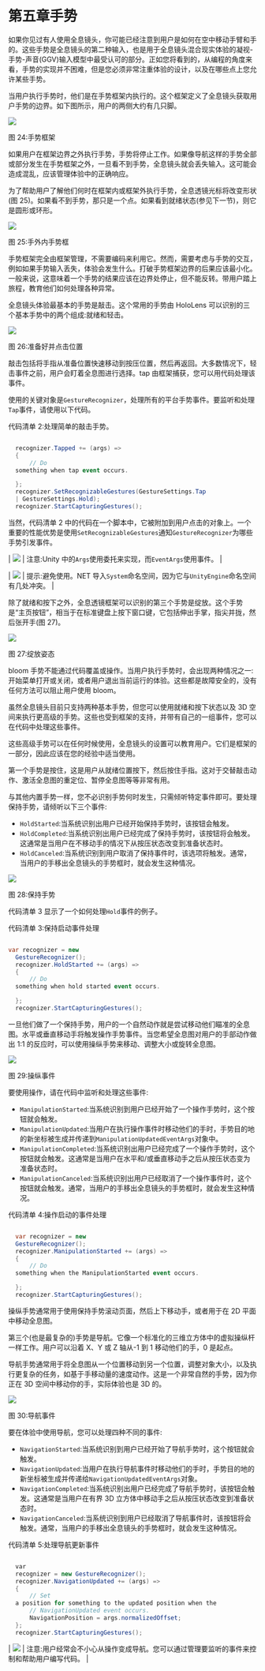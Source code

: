 # 第五章手势

如果你见过有人使用全息镜头，你可能已经注意到用户是如何在空中移动手臂和手的。这些手势是全息镜头的第二种输入，也是用于全息镜头混合现实体验的凝视-手势-声音(GGV)输入模型中最受认可的部分。正如您将看到的，从编程的角度来看，手势的实现并不困难，但是您必须非常注重体验的设计，以及在哪些点上您允许某些手势。

当用户执行手势时，他们是在手势框架内执行的。这个框架定义了全息镜头获取用户手势的边界。如下图所示，用户的两侧大约有几只脚。

![](img/image029.png)

图 24:手势框架

如果用户在框架边界之外执行手势，手势将停止工作。如果像导航这样的手势全部或部分发生在手势框架之外，一旦看不到手势，全息镜头就会丢失输入。这可能会造成混乱，应该管理体验中的正确响应。

为了帮助用户了解他们何时在框架内或框架外执行手势，全息透镜光标将改变形状(图 25)。如果看不到手势，那只是一个点。如果看到就绪状态(参见下一节)，则它是圆形或环形。

![](img/image030.png)

图 25:手外内手势框

手势框架完全由框架管理，不需要编码来利用它。然而，需要考虑与手势的交互，例如如果手势输入丢失，体验会发生什么。打破手势框架边界的后果应该最小化。一般来说，这意味着一个手势的结果应该在边界处停止，但不能反转。带用户踏上旅程，教育他们如何处理各种异常。

全息镜头体验最基本的手势是敲击。这个常用的手势由 HoloLens 可以识别的三个基本手势中的两个组成:就绪和轻击。

![](img/image031.png)

图 26:准备好并点击位置

敲击包括将手指从准备位置快速移动到按压位置，然后再返回。大多数情况下，轻击事件之前，用户会盯着全息图进行选择。tap 由框架捕获，您可以用代码处理该事件。

使用的关键对象是`GestureRecognizer`，处理所有的平台手势事件。要监听和处理`Tap`事件，请使用以下代码。

代码清单 2:处理简单的敲击手势。

```cs

  recognizer.Tapped += (args) =>
  {
      // Do
  something when tap event occurs.

  };
  recognizer.SetRecognizableGestures(GestureSettings.Tap
  | GestureSettings.Hold);
  recognizer.StartCapturingGestures();

```

当然，代码清单 2 中的代码在一个脚本中，它被附加到用户点击的对象上。一个重要的性能优势是使用`SetRecognizableGestures`通知`GestureRecognizer`为哪些手势引发事件。

| ![](img/note.png) | 注意:Unity 中的`Args`使用委托来实现，而`EventArgs`使用事件。 |

| ![](img/tip.png) | 提示:避免使用。NET 导入`System`命名空间，因为它与`UnityEngine`命名空间有几处冲突。 |

除了就绪和按下之外，全息透镜框架可以识别的第三个手势是绽放。这个手势是“主页按钮”，相当于在标准键盘上按下窗口键，它包括伸出手掌，指尖并拢，然后张开手(图 27)。

![](img/image033.png)

图 27:绽放姿态

bloom 手势不能通过代码覆盖或操作。当用户执行手势时，会出现两种情况之一:开始菜单打开或关闭，或者用户退出当前运行的体验。这些都是故障安全的，没有任何方法可以阻止用户使用 bloom。

虽然全息镜头目前只支持两种基本手势，但您可以使用就绪和按下状态以及 3D 空间来执行更高级的手势。这些也受到框架的支持，并带有自己的一组事件，您可以在代码中处理这些事件。

这些高级手势可以在任何时候使用，全息镜头的设置可以教育用户。它们是框架的一部分，因此应该在您的经验中适当使用。

第一个手势是按住，这是用户从就绪位置按下，然后按住手指。这对于交替敲击动作、激活全息图的重定位、暂停全息图等等非常有用。

与其他内置手势一样，您不必识别手势何时发生，只需倾听特定事件即可。要处理保持手势，请倾听以下三个事件:

*   `HoldStarted`:当系统识别出用户已经开始保持手势时，该按钮会触发。
*   `HoldCompleted`:当系统识别出用户已经完成了保持手势时，该按钮将会触发。这通常是当用户在不移动手的情况下从按压状态改变到准备状态时。
*   `HoldCanceled`:当系统识别到用户取消了保持事件时，该选项将触发。通常，当用户的手移出全息镜头的手势框时，就会发生这种情况。

![](img/image034.png)

图 28:保持手势

代码清单 3 显示了一个如何处理`Hold`事件的例子。

代码清单 3:保持启动事件处理

```cs

var recognizer = new
  GestureRecognizer();
  recognizer.HoldStarted += (args) =>
  {
      // Do
  something when hold started event occurs.

  };
  recognizer.StartCapturingGestures();

```

一旦他们做了一个保持手势，用户的一个自然动作就是尝试移动他们瞄准的全息图。水平或垂直移动手将触发操作手势事件。当您希望全息图对用户的手部动作做出 1:1 的反应时，可以使用操纵手势来移动、调整大小或旋转全息图。

![](img/image035.png)

图 29:操纵事件

要使用操作，请在代码中监听和处理这些事件:

*   `ManipulationStarted`:当系统识别到用户已经开始了一个操作手势时，这个按钮就会触发。
*   `ManipulationUpdated`:当用户在执行操作事件时移动他们的手时，手势目的地的新坐标被生成并传递到`ManipulationUpdatedEventArgs`对象中。
*   `ManipulationCompleted`:当系统识别出用户已经完成了一个操作手势时，这个按钮就会触发。这通常是当用户在水平和/或垂直移动手之后从按压状态变为准备状态时。
*   `ManipulationCanceled`:当系统识别出用户已经取消了一个操作事件时，这个按钮就会触发。通常，当用户的手移出全息镜头的手势框时，就会发生这种情况。

代码清单 4:操作启动的事件处理

```cs

  var recognizer = new
  GestureRecognizer();
  recognizer.ManipulationStarted += (args) =>
  {
      // Do
  something when the ManipulationStarted event occurs.

  };
  recognizer.StartCapturingGestures();

```

操纵手势通常用于使用保持手势滚动页面，然后上下移动手，或者用于在 2D 平面中移动全息图。

第三个(也是最复杂的)手势是导航。它像一个标准化的三维立方体中的虚拟操纵杆一样工作。用户可以沿着 X、Y 或 Z 轴从-1 到 1 移动他们的手，0 是起点。

导航手势通常用于将全息图从一个位置移动到另一个位置，调整对象大小，以及执行更复杂的任务，如基于手移动量的速度动作。这是一个非常自然的手势，因为你正在 3D 空间中移动你的手，实际体验也是 3D 的。

![](img/image036.png)

图 30:导航事件

要在体验中使用导航，您可以处理四种不同的事件:

*   `NavigationStarted`:当系统识别到用户已经开始了导航手势时，这个按钮就会触发。
*   `NavigationUpdated`:当用户在执行导航事件时移动他们的手时，手势目的地的新坐标被生成并传递给`NavigationUpdatedEventArgs`对象。
*   `NavigationCompleted`:当系统识别出用户已经完成了导航手势时，该按钮会触发。这通常是当用户在有界 3D 立方体中移动手之后从按压状态改变到准备状态时。
*   `NavigationCanceled`:当系统识别到用户已经取消了导航事件时，该按钮将会触发。通常，当用户的手移出全息镜头的手势框时，就会发生这种情况。

代码清单 5:处理导航更新事件

```cs

  var
  recognizer = new GestureRecognizer();
  recognizer.NavigationUpdated += (args) =>
  {
      // Set
  a position for something to the updated position when the
      // NavigationUpdated event occurs.
      NavigationPosition = args.normalizedOffset;
  };
  recognizer.StartCapturingGestures();

```

| ![](img/note.png) | 注意:用户经常会不小心从操作变成导航。您可以通过管理要监听的事件来控制和帮助用户编写代码。 |